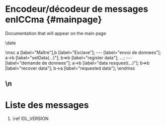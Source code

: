 Encodeur/décodeur de messages enICCma                         {#mainpage}
============

Documentation that will appear on the main page

\date

\msc
a [label="Maître"],b [label="Esclave"];
---  [label="envoi de donnees"];
a->b [label="setData(...)"];
b=>b [label="register data"];
...;
---  [label="demande de donnees"];
a->b [label="data resquest(...)"];
b=>b [label="recover data"];
b->a [label="requested data"];
\endmsc


\n
---

# Liste des messages

1. \ref IDL_VERSION

